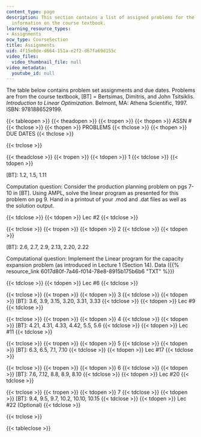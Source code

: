 ```yaml
---
content_type: page
description: This section contains a list of assigned problems for the course and
  information on the course textbook.
learning_resource_types:
- Assignments
ocw_type: CourseSection
title: Assignments
uid: 4f15e8de-d664-151a-e2f2-d67fa69d155c
video_files:
  video_thumbnail_file: null
video_metadata:
  youtube_id: null
---
```


The table below contains problem set assignments and due dates. Problems are from the course textbook, \[BT\] = Bertsimas, Dimitris, and John Tsitsiklis. _Introduction to Linear Optimization_. Belmont, MA: Athena Scientific, 1997. ISBN: 9781886529199.

{{< tableopen >}}
{{< theadopen >}}
{{< tropen >}}
{{< thopen >}}
ASSN #
{{< thclose >}}
{{< thopen >}}
PROBLEMS
{{< thclose >}}
{{< thopen >}}
DUE DATES
{{< thclose >}}

{{< trclose >}}

{{< theadclose >}}
{{< tropen >}}
{{< tdopen >}}
1
{{< tdclose >}}
{{< tdopen >}}


\[BT\]: 1.2, 1.5, 1.11

Computation question: Consider the production planning problem on pgs 7-10 in \[BT\]. Using AMPL, solve the linear program as presented for this problem on pg 9. Hand in a printout of your .mod and .dat files as well as the solution output.


{{< tdclose >}}
{{< tdopen >}}
Lec #2
{{< tdclose >}}

{{< trclose >}}
{{< tropen >}}
{{< tdopen >}}
2
{{< tdclose >}}
{{< tdopen >}}


\[BT\]: 2.6, 2.7, 2.9, 2.13, 2.20, 2.22

Computational question: Implement the Linear program for the capacity expansion problem (as introduced in Lecture 1 (Section 14). Data ({{% resource_link 6017d80f-7a46-f014-78e8-8915b175b6b6 "TXT" %}})


{{< tdclose >}}
{{< tdopen >}}
Lec #6
{{< tdclose >}}

{{< trclose >}}
{{< tropen >}}
{{< tdopen >}}
3
{{< tdclose >}}
{{< tdopen >}}
\[BT\]: 3.6, 3.9, 3.15, 3.20, 3.31, 3.33
{{< tdclose >}}
{{< tdopen >}}
Lec #9
{{< tdclose >}}

{{< trclose >}}
{{< tropen >}}
{{< tdopen >}}
4
{{< tdclose >}}
{{< tdopen >}}
\[BT\]: 4.21, 4.31, 4.33, 4.42, 5.5, 5.6
{{< tdclose >}}
{{< tdopen >}}
Lec #11
{{< tdclose >}}

{{< trclose >}}
{{< tropen >}}
{{< tdopen >}}
5
{{< tdclose >}}
{{< tdopen >}}
\[BT\]: 6.3, 6.5, 7.1, 7.10
{{< tdclose >}}
{{< tdopen >}}
Lec #17
{{< tdclose >}}

{{< trclose >}}
{{< tropen >}}
{{< tdopen >}}
6
{{< tdclose >}}
{{< tdopen >}}
\[BT\]: 7.6, 7.12, 8.8, 8.9, 8.10
{{< tdclose >}}
{{< tdopen >}}
Lec #20
{{< tdclose >}}

{{< trclose >}}
{{< tropen >}}
{{< tdopen >}}
7
{{< tdclose >}}
{{< tdopen >}}
\[BT\]: 9.4, 9.5, 9.7, 10.2, 10.10, 10.15
{{< tdclose >}}
{{< tdopen >}}
Lec #22 (Optional)
{{< tdclose >}}

{{< trclose >}}

{{< tableclose >}}